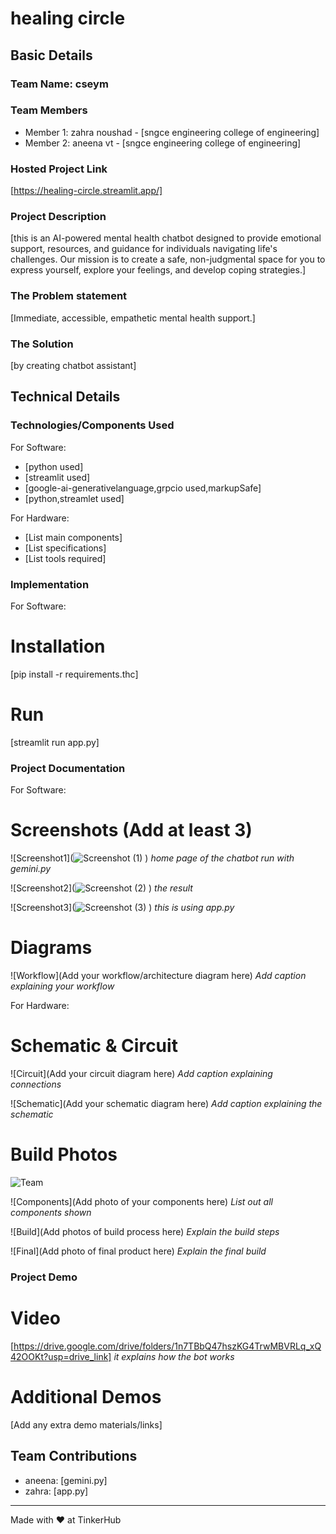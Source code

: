 # healing circle 


## Basic Details
### Team Name: cseym 


### Team Members
- Member 1: zahra noushad - [sngce engineering college of engineering]
- Member 2: aneena vt - [sngce engineering college of engineering]

### Hosted Project Link
[https://healing-circle.streamlit.app/]

### Project Description
[this is an AI-powered mental health chatbot designed to provide emotional support, resources, and guidance for individuals navigating life's challenges. Our mission is to create a safe, non-judgmental space for you to express yourself, explore your feelings, and develop coping strategies.]

### The Problem statement
[Immediate, accessible, empathetic mental health support.]

### The Solution
[by creating chatbot assistant]

## Technical Details
### Technologies/Components Used
For Software:
- [python used]
- [streamlit used]
- [google-ai-generativelanguage,grpcio used,markupSafe]
- [python,streamlet used]

For Hardware:
- [List main components]
- [List specifications]
- [List tools required]

### Implementation
For Software:
# Installation
[pip install -r requirements.thc]

# Run
[streamlit run app.py]

### Project Documentation
For Software:

# Screenshots (Add at least 3)
![Screenshot1](![Screenshot (1)](https://github.com/user-attachments/assets/06a7db96-3435-4b45-9f12-9e1f2372fae9)
)
*home page of the chatbot run with gemini.py*

![Screenshot2](![Screenshot (2)](https://github.com/user-attachments/assets/f15c4a04-9b6d-4125-a614-322dbf373e5c)
)
*the result*

![Screenshot3](![Screenshot (3)](https://github.com/user-attachments/assets/0b8e6a56-0013-4962-9c07-5fef568c6b23)
)
*this is using app.py*

# Diagrams
![Workflow](Add your workflow/architecture diagram here)
*Add caption explaining your workflow*

For Hardware:

# Schematic & Circuit
![Circuit](Add your circuit diagram here)
*Add caption explaining connections*

![Schematic](Add your schematic diagram here)
*Add caption explaining the schematic*

# Build Photos
![Team](![473dc6be-25cc-429e-bfad-8a6f9b21756f](https://github.com/user-attachments/assets/ba642755-7ea9-419c-b480-bbd7b0c5ae6a)
)


![Components](Add photo of your components here)
*List out all components shown*

![Build](Add photos of build process here)
*Explain the build steps*

![Final](Add photo of final product here)
*Explain the final build*

### Project Demo
# Video
[https://drive.google.com/drive/folders/1n7TBbQ47hszKG4TrwMBVRLq_xQ42OOKt?usp=drive_link]
*it explains how the bot works*

# Additional Demos
[Add any extra demo materials/links]

## Team Contributions
- aneena: [gemini.py]
- zahra: [app.py]

---
Made with ❤️ at TinkerHub
